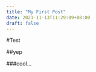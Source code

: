 ```yaml
---
title: "My First Post"
date: 2021-11-13T11:29:09+08:00
draft: false
---
```


#Test

##yep

###cool...